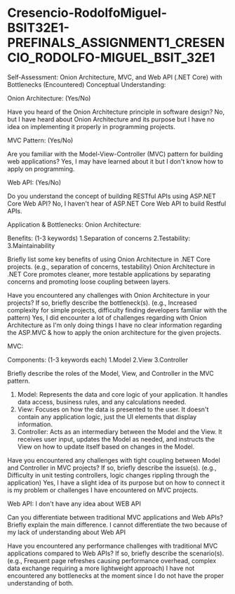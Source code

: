 # Cresencio-RodolfoMiguel-BSIT32E1-PREFINALS_ASSIGNMENT1_CRESENCIO_RODOLFO-MIGUEL_BSIT_32E1

Self-Assessment: Onion Architecture, MVC, and Web API (.NET Core) with Bottlenecks (Encountered)
Conceptual Understanding:
 
Onion Architecture: (Yes/No) 
 
Have you heard of the Onion Architecture principle in software design?
No, but I have heard about Onion Architecture and its purpose but I have no idea on implementing it properly in programming projects.

MVC Pattern: (Yes/No) 

Are you familiar with the Model-View-Controller (MVC) pattern for building web applications?
Yes, I may have learned about it but I don't know how to apply on programming.
 
Web API: (Yes/No) 

Do you understand the concept of building RESTful APIs using ASP.NET Core Web API?
No, I haven't hear of ASP.NET Core Web API to build Restful APIs.


Application & Bottlenecks:
Onion Architecture:

Benefits: (1-3 keywords)
1.Separation of concerns
2.Testability: 
3.Maintainability

Briefly list some key benefits of using Onion Architecture in .NET Core projects. (e.g., separation of concerns, testability)
Onion Architecture in .NET Core promotes cleaner, more testable applications by separating concerns and promoting loose coupling between layers.

Have you encountered any challenges with Onion Architecture in your projects? If so, briefly describe the bottleneck(s). (e.g., Increased complexity for simple projects, difficulty finding developers familiar with the pattern)
Yes, I did encounter a lot of challenges regarding with Onion Architecture as I'm only doing things I have no clear information regarding the ASP.MVC & how to apply the onion architecture for the given projects. 
 

MVC:

Components: (1-3 keywords each)
1.Model
2.View
3.Controller

Briefly describe the roles of the Model, View, and Controller in the MVC pattern.
1. Model: Represents the data and core logic of your application. It handles data access, business rules, and any calculations needed.
2. View: Focuses on how the data is presented to the user. It doesn't contain any application logic, just the UI elements that display information.
3. Controller: Acts as an intermediary between the Model and the View. It receives user input, updates the Model as needed, and instructs the View on how to update itself based on changes in the Model.

Have you encountered any challenges with tight coupling between Model and Controller in MVC projects? If so, briefly describe the issue(s). (e.g., Difficulty in unit testing controllers, logic changes rippling through the application)
Yes, I have a slight idea of its purpose but on how to connect it is my problem or challenges I have encountered on MVC projects.

Web API:
I don't have any idea about WEB API

Can you differentiate between traditional MVC applications and Web APIs? Briefly explain the main difference.
I cannot differentiate the two because of my lack of understanding about Web API
 
Have you encountered any performance challenges with traditional MVC applications compared to Web APIs? If so, briefly describe the scenario(s). (e.g., Frequent page refreshes causing performance overhead, complex data exchange requiring a more lightweight approach)
I have not encountered any bottlenecks at the moment since I do not have the proper understanding of both.
